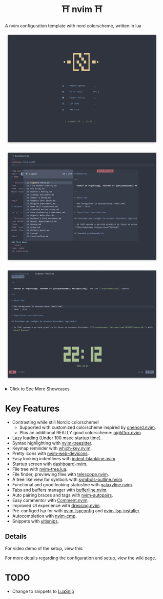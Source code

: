 <h1 align="center"> &#9961 nvim &#9961 </h1>

A nvim configuration template with nord colorscheme, written in lua

![home](image/homepage.png)

![telescope](image/show_files.png)

![markdown](image/show_time.png)

<details>
<summary>Click to See More Showcases</summary>
    <img src="image/show_heading.png" alt="show_files" width="500">
    <img src="image/latex.png" alt="Reference" width="500">
    <img src="image/show_plugin.png" alt="Plugins" width="500">
</details>


# Key Features

- Contrasting while still Nordic colorscheme!
    - Supported with customized colorscheme inspired by [onenord.nvim](https://github.com/rmehri01/onenord.nvim).
    - Plus an additional REALLY good colorscheme: [nightfox.nvim](https://github.com/EdenEast/nightfox.nvim).
- Lazy loading (Under 100 msec startup time).
- Syntax highlighting with [nvim-treesitter](https://github.com/nvim-treesitter/nvim-treesitter).
- Keymap reminder with [which-key.nvim](https://github.com/folke/which-key.nvim).
- Pretty icons with [nvim-web-devicons](https://github.com/kyazdani42/nvim-web-devicons).
- Easy looking indentlines with [indent-blankline.nvim](https://github.com/lukas-reineke/indent-blankline.nvim).
- Startup screen with [dashboard-nvim](https://github.com/glepnir/dashboard-nvim).
- File tree with [nvim-tree.lua](https://github.com/kyazdani42/nvim-tree.lua).
- File finder, previewing files with [telescope.nvim](https://github.com/nvim-telescope/telescope.nvim).
- A tree like view for symbols with [symbols-outline.nvim](https://github.com/simrat39/symbols-outline.nvim).
- Functional and good looking statusline with [galaxyline.nvim](https://github.com/glepnir/galaxyline.nvim).
- Tabs and buffers manager with [bufferline.nvim](https://github.com/akinsho/bufferline.nvim).
- Auto pairing braces and tags with [nvim-autopairs](https://github.com/windwp/nvim-autopairs).
- Easy commentor with [Comment.nvim](https://github.com/numToStr/Comment.nvim).
- Improved UI experience with [dressing.nvim](https://github.com/stevearc/dressing.nvim).
- Pre-configed lsp for with [nvim-lspconfig](https://github.com/neovim/nvim-lspconfig) and [nvim-lsp-installer](https://github.com/williamboman/nvim-lsp-installer).
- Autocompletion with [nvim-cmp](https://github.com/hrsh7th/nvim-cmp).
- Snippets with [ultisnips](https://github.com/SirVer/ultisnips).


## Details

For video demo of the setup, view this:

For more details regarding the configuration and setup, view the wiki page.

# TODO

- Change to snippets to [LuaSnip](https://github.com/L3MON4D3/LuaSnip)
